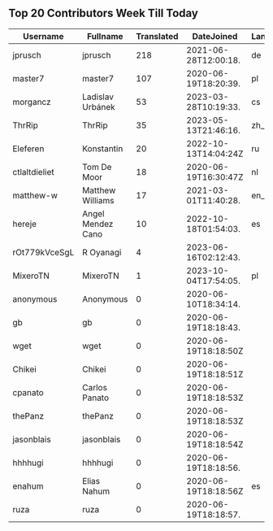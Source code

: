 ## Top 20 Contributors Week Till Today ##
|Username|Fullname|Translated|DateJoined|Language|
|--------|--------|----------|----------|-------|
|jprusch|jprusch|218|2021-06-28T12:00:18.|de|
|master7|master7|107|2020-06-19T18:20:39.|pl|
|morgancz|Ladislav Urbánek|53|2023-03-28T10:19:33.|cs|
|ThrRip|ThrRip|35|2023-05-13T21:46:16.|zh_Hans|
|Eleferen|Konstantin|20|2022-10-13T14:04:24Z|ru|
|ctlaltdieliet|Tom De Moor|18|2020-06-19T16:30:47Z|nl|
|matthew-w|Matthew Williams|17|2021-03-01T11:40:28.|en_AU|
|hereje|Angel Mendez Cano|10|2022-10-18T01:54:03.|es|
|rOt779kVceSgL|R Oyanagi|4|2023-06-16T02:12:43.||
|MixeroTN|MixeroTN|1|2023-10-04T17:54:05.|pl|
|anonymous|Anonymous|0|2020-06-10T18:34:14.||
|gb|gb|0|2020-06-19T18:18:43.||
|wget|wget|0|2020-06-19T18:18:50Z||
|Chikei|Chikei|0|2020-06-19T18:18:51Z||
|cpanato|Carlos Panato|0|2020-06-19T18:18:53Z||
|thePanz|thePanz|0|2020-06-19T18:18:53Z||
|jasonblais|jasonblais|0|2020-06-19T18:18:54Z||
|hhhhugi|hhhhugi|0|2020-06-19T18:18:56.||
|enahum|Elias  Nahum|0|2020-06-19T18:18:56Z|es|
|ruza|ruza|0|2020-06-19T18:18:57.||
